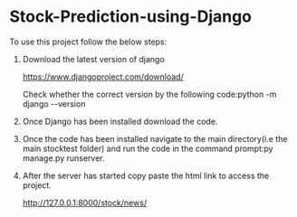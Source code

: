 # Stock-Prediction-using-Django
To use this project follow the below steps:
1. Download the latest version of django
   
   https://www.djangoproject.com/download/
   
   Check whether the correct version by the following code:python -m django --version
2. Once Django has been installed download the code.
   
3. Once the code has been installed navigate to the main directory(i.e the main stocktest folder) and run the code in the command prompt:py manage.py runserver.
   
4. After the server has started copy paste the html link to access the project.
   
   http://127.0.0.1:8000/stock/news/
